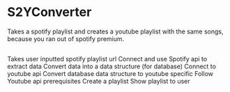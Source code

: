 # S2YConverter
Takes a spotify playlist and creates a youtube playlist with the same songs, because you ran out of spotify premium.

##
Takes user inputted spotify playlist url
Connect and use Spotify api to extract data
Convert data into a data structure (for database)
Connect to youtube api
Convert database data structure to youtube specific
Follow Youtube api prerequisites
Create a playlist
Show playlist to user